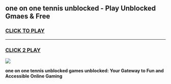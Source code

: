 
## one on one tennis unblocked - Play Unblocked Gmaes & Free
<h3>
<a href="https://news.freeplayer.one?title=one_on_one_tennis_unblocked&ref=16F">CLICK TO PLAY</a></h3>
<hr>

<h3>
<a href="https://news.freeplayer.one?title=one_on_one_tennis_unblocked&ref=16F">CLICK 2 PLAY</a>
  
</h3>

<a href="https://news.freeplayer.one?title=one_on_one_tennis_unblocked&ref=16F/"><img src="https://clearcache.store/games.png"></a>


**one on one tennis unblocked games unblocked: Your Gateway to Fun and Accessible Online Gaming**
